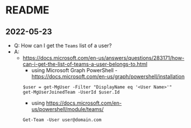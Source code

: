 # README

## 2022-05-23

- Q: How can I get the `Teams` list of a user?
- A:
  - https://docs.microsoft.com/en-us/answers/questions/283171/how-can-i-get-the-list-of-teams-a-user-belongs-to.html
    - using Microsoft Graph PowerShell - https://docs.microsoft.com/en-us/graph/powershell/installation
    ```
    $user = get-MgUser -Filter "DisplayName eq '<User Name>'"
    get-MgUserJoinedTeam -UserId $user.Id
    ```
    - using  https://docs.microsoft.com/en-us/powershell/module/teams/
    ```
    Get-Team -User user@domain.com
    ```

